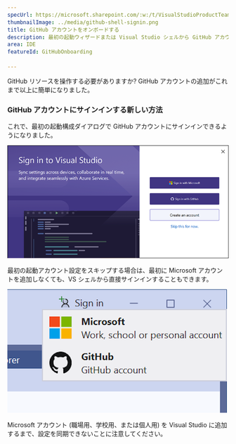 ```yaml
---
specUrl: https://microsoft.sharepoint.com/:w:/t/VisualStudioProductTeam/ERPRQiOyAzVOmi1ymA69lDQBmCcjcMtfnV4aeZOgM_GW5w?e=cRcoaj
thumbnailImage: ../media/github-shell-signin.png
title: GitHub アカウントをオンボードする
description: 最初の起動ウィザードまたは Visual Studio シェルから GitHub アカウントを追加します。
area: IDE
featureId: GitHubOnboarding

---
```



GitHub リソースを操作する必要がありますか? GitHub アカウントの追加がこれまで以上に簡単になりました。 

### GitHub アカウントにサインインする新しい方法

これで、最初の起動構成ダイアログで GitHub アカウントにサインインできるようになりました。

![VS の最初の起動ダイアログからの GitHub サインイン](../media/github-firstlaunch.png)

最初の起動アカウント設定をスキップする場合は、最初に Microsoft アカウントを追加しなくても、VS シェルから直接サインインすることもできます。

![VS シェルからの GitHub サインイン](../media/github-shell-signin.png)

Microsoft アカウント (職場用、学校用、または個人用) を Visual Studio に追加するまで、設定を同期できないことに注意してください。
